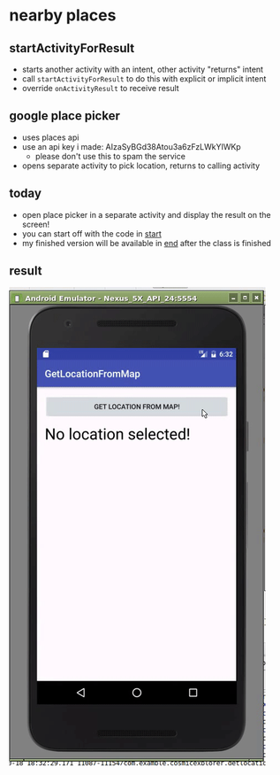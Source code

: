 nearby places
=============

## startActivityForResult
- starts another activity with an intent, other activity "returns" intent
- call `startActivityForResult` to do this with explicit or implicit intent
- override `onActivityResult` to receive result

## google place picker
- uses places api
- use an api key i made: AIzaSyBGd38Atou3a6zFzLWkYIWKp
    - please don't use this to spam the service
- opens separate activity to pick location, returns to calling activity

## today
- open place picker in a separate activity and display the result on the screen!
- you can start off with the code in [start](start/)
- my finished version will be available in [end](end/) after the class is finished

## result
![the app in use](app.gif)
